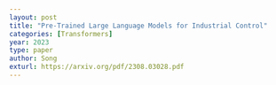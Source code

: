 ```yaml
---
layout: post
title: "Pre-Trained Large Language Models for Industrial Control"
categories: [Transformers]
year: 2023
type: paper
author: Song
exturl: https://arxiv.org/pdf/2308.03028.pdf
---
```

